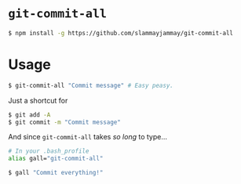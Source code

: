 # `git-commit-all`

```sh
$ npm install -g https://github.com/slammayjammay/git-commit-all
```

# Usage
```sh
$ git-commit-all "Commit message" # Easy peasy.
```

Just a shortcut for
```sh
$ git add -A
$ git commit -m "Commit message"
```

And since `git-commit-all` takes _so long_ to type...
```sh
# In your .bash_profile
alias gall="git-commit-all"
```

```sh
$ gall "Commit everything!"
```
